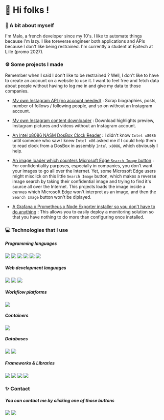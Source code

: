 # 👋 Hi folks !

### 👤 A bit about myself
I'm Malo, a french developer since my 10's.
I like to automate things because I'm lazy.
I like toreverse engineer both applications and APIs because I don't like being restrained.
I'm currently a student at Epitech at Lille (promo 2027).

### ⚙️ Some projects I made

Remember when I said I don't like to be restrained ? Well, I don't like to have to create an account on a website to use it. I want to feel free and fetch data about people without having to log me in and give my data to those companies.

- [My own Instagram API (no account needed)](https://github.com/Ximaz/instagram-api) : Scrap biographies, posts, number of follows / following people, and so on without an Instagram account.

- [My own Instagram content downloader](https://github.com/Ximaz/instagram-downloader) : Download highlights preview, Instagram pictures and videos without an Instagram account.

- [An Intel x8086 NASM DosBox Clock Reader](https://github.com/Ximaz/intel_x8086_clock) : I didn't know `Intel x8086` until someone who saw I knew `Intel x86` asked me if I could help them to read clock from a DosBox in assembly `Intel x8086`, which obviously I help.

- [An image loader which counters Microsoft Edge `Search Image` button](https://github.com/Ximaz/edge-no-search-image) : For confidentiality purposes, especially in companies, you don't want your images to go all over the Internet. Yet, some Microsoft Edge users might misclick on this little `Search Image` button, which makes a reverse image search by taking their confidential image and trying to find it's source all over the Internet. This projects loads the image inside a canvas which Microsoft Edge won't interpret as an image, and then the `Search Image` button won't be diplayed.

- [A Grafana x Prometheus x Node Exporter installer so you don't have to do anything](https://github.com/Ximaz/grafatheus) : This allows you to easily deploy a monitoring solution so that you have nothing to do more than configuring once installed.

### 💻 Technologies that I use

##### Programming languages

![](https://img.shields.io/badge/Assembly-000000?style=for-the-badge&logo=intel)
![](https://img.shields.io/badge/C-000000?style=for-the-badge&logo=c)
![](https://img.shields.io/badge/Python-000000?style=for-the-badge&logo=python)
![](https://img.shields.io/badge/JavaScript-000000?style=for-the-badge&logo=javascript)
![](https://img.shields.io/badge/TypeScript-000000?style=for-the-badge&logo=typescript)
![](https://img.shields.io/badge/Bash-000000?style=for-the-badge&logo=linux)

##### Web development languages

![](https://img.shields.io/badge/PHP-000000?style=for-the-badge&logo=php)
![](https://img.shields.io/badge/HTML%205-000000?style=for-the-badge&logo=html5)
![](https://img.shields.io/badge/CSS%203-000000?style=for-the-badge&logo=css3)

##### Workflow platforms

![](https://img.shields.io/badge/GitHub%20Actions-000000?style=for-the-badge&logo=github)

##### Containers

![](https://img.shields.io/badge/Docker-000000?style=for-the-badge&logo=docker)

##### Databases

![](https://img.shields.io/badge/MySQL-000000?style=for-the-badge&logo=mysql)
![](https://img.shields.io/badge/PostgreSQL-000000?style=for-the-badge&logo=postgresql)

##### Frameworks & Libraries

![](https://img.shields.io/badge/Requests-000000?style=for-the-badge&logo=python)
![](https://img.shields.io/badge/Node%20JS-000000?style=for-the-badge&logo=node.js)
![](https://img.shields.io/badge/Electron-000000?style=for-the-badge&logo=electron)
![](https://img.shields.io/badge/Express%20JS-000000?style=for-the-badge&logo=express)

### ✨ Contact

##### You can contact me by clicking one of those buttons

[![](https://img.shields.io/badge/LinkedIn-000000?style=for-the-badge&logo=linkedin)](https://www.linkedin.com/in/malo-durand/)
[![](https://img.shields.io/badge/Mail-000000?style=for-the-badge&logo=gmail)](mailto:malo.durand@epitech.eu)
